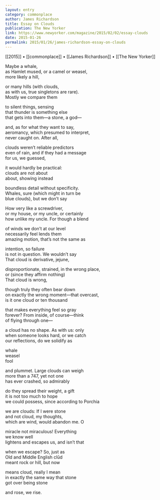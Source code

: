 ```yaml
---
layout: entry
category: commonplace
author: James Richardson
title: Essay on Clouds
publication: The New Yorker
link: https://www.newyorker.com/magazine/2015/02/02/essay-clouds
date: 2015-01-26
permalink: 2015/01/26/james-richardson-essay-on-clouds
---
```


[[2015]] • [[commonplace]] • [[James Richardson]] • [[The New Yorker]]

Maybe a whale,
<br>as Hamlet mused, or a camel or weasel,
<br>more likely a hill,

or many hills (with clouds,
<br>as with us, true singletons are rare).
<br>Mostly we compare them

to silent things, sensing
<br>that thunder is something else
<br>that gets into them—a stone, a god—

and, as for what they want to say,
<br>aeromancy, which presumed to interpret,
<br>never caught on. After all,

clouds weren’t reliable predictors
<br>even of rain, and if they had a message
<br>for us, we guessed,

it would hardly be practical:
<br>clouds are not about
<br>about, showing instead

boundless detail without specificity.
<br>Whales, sure (which might in turn be
<br>blue clouds), but we don’t say

How very like a screwdriver,
<br>or my house, or my uncle, or certainly
<br>how unlike my uncle. For though a blend

of winds we don’t at our level
<br>necessarily feel lends them
<br>amazing motion, that’s not the same as

intention, so failure
<br>is not in question. We wouldn’t say
<br>That cloud is derivative, jejune,

disproportionate, strained, in the wrong place,
<br>or (since they affirm nothing)
<br>That cloud is wrong,

though truly they often bear down
<br>on exactly the wrong moment—that overcast,
<br>is it one cloud or ten thousand

that makes everything feel so gray
<br>forever? From inside, of course—think
<br>of flying through one—

a cloud has no shape. As with us: only
<br>when someone looks hard, or we catch
<br>our reflections, do we solidify as

whale
<br>weasel
<br>fool

and plummet. Large clouds can weigh
<br>more than a 747, yet not one
<br>has ever crashed, so admirably

do they spread their weight, a gift
<br>it is not too much to hope
<br>we could possess, since according to Porchia

we are clouds: If I were stone
<br>and not cloud, my thoughts,
<br>which are wind, would abandon me. O

miracle not miraculous! Everything
<br>we know well
<br>lightens and escapes us, and isn’t that

when we escape? So, just as
<br>Old and Middle English clūd
<br>meant rock or hill, but now

means cloud, really I mean
<br>in exactly the same way that stone
<br>got over being stone

and rose, we rise.

